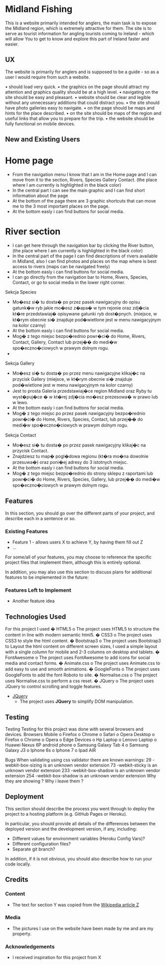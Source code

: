# Midland Fishing

This is a website primarily intended for anglers, the main task is to expose the Midland region, which is extremely attractive for them. The site is to serve as tourist information for angling tourists coming to Ireland - which will allow You to get to know and explore this part of Ireland faster and easier.
 
## UX

The website is primarily for anglers and is supposed to be a guide - so as a user I would require from such a website.

•	should load very quick.
•	the graphics on the page should attract my attention and graphics quality should be at a high level.
•	navigating on the site should be easy and pleasant.
•	website should be clear and legible without any unnecessary additions that could distract you.
•	the site should have photo galleries easy to navigate.
•	on the page should be maps and hints for the place described.
•	on the site should be maps of the region and useful links that allow you to prepare for the trip.
•	the website should be fully functional on mobile devices. 

 
## New and Existing Users

# Home page
- From the navigation menu I know that I am in the Home page and I can move from it to the section, Rivers, Species Gallery Contact. (the place where I am currently is highlighted in the black color)
- In the central part I can see the main graphic and I can find short information about the page 
- At the bottom of the page there are 3 graphic shortcuts that can move me to the 3 most important places on the page.
- At the bottom easly i can find buttons for social media.

# River section

- I can get here through the navigation bar by clicking the River button, (the place where I am currently is highlighted in the black color)
- In the central part of the page  I can find descriptions of rivers available in Midland,  also I can find photos and places on the map where is
  best access to rivers (maps can be navigated freely)
- At the bottom easly i can find buttons for social media.
- I can go directly from the navigation bar to Home, Rivers,  Species, Contact, or go to social media in the lower right corner.





Sekcja Species 

-	Mo�esz si� tu dosta� po przez pasek nawigacyjny do opisu gatunk�w ryb jakie mo�esz z�apa� w tym rejonie oraz zdj�cia kt�re przedstawiaj� opisywane gatunki ryb dost�pnych. (miejsce, w kt�rym obecnie si� znajduje pod�wietlone jest w menu nawigacyjnym na kolor czarny)
-	At the bottom easly i can find buttons for social media.
-	Mog� z tego miejsc bezpo�rednio powr�ci� do Home, Rivers, Contact, Gallery, Contact lub przej�� do medi�w spo�eczno�ciowych w prawym dolnym rogu.
-	
Sekcja Gallery

-	Mo�esz si� tu dosta� po przez menu nawigacyjne klikaj�c na przycisk Gallery (miejsce, w kt�rym obecnie si� znajduje pod�wietlone jest w menu nawigacyjnym na kolor czarny)
-	Jest to prosta Galeria przedstawiaj�ce region Midland oraz Ryby tu wyst�puj�ce � w kt�rej zdj�cia mo�esz prezesowa� w prawo lub w lewo.
-	At the bottom easly i can find buttons for social media.
-	Mog� z tego miejsc po przez pasek nawigacyjny bezpo�rednio powr�ci� do Home, Rivers, Species, Contact, lub przej�� do medi�w spo�eczno�ciowych w prawym dolnym rogu.




Sekcja Contact


-  Mo�esz si� tu dosta� po przez pasek nawigacyjny klikaj�c na przycisk Contact.
-	Znajdziesz tu map� pogl�dowa regionu (kt�ra mo�na dowolnie przesuwa�) oraz poni�ej adresy do 3 istotnych miejsc.
- At the bottom easly i can find buttons for social media.
-	 Mog� z tego miejsc bezpo�rednio do strony sklepu z raportami lub powr�ci� do Home, Rivers, Species, Gallery, lub przej�� do medi�w spo�eczno�ciowych w prawym dolnym rogu.


## Features

In this section, you should go over the different parts of your project, and describe each in a sentence or so.
 
### Existing Features
- Feature 1 - allows users X to achieve Y, by having them fill out Z
- ...

For some/all of your features, you may choose to reference the specific project files that implement them, although this is entirely optional.

In addition, you may also use this section to discuss plans for additional features to be implemented in the future:

### Features Left to Implement
- Another feature idea

## Technologies Used

For this project I used
�	HTML5
o	The project uses HTML5 to structure the content in line with modern semantic html5.
�	CSS3
o	The project uses CSS3 to style the html content.
�	Bootstrap3
o	The project uses Bootstrap3 to Layout the html content on different screen sizes, I used a simple layout with a single column for mobile and 2-3 columns on desktop and tablets.
�	FontAwesome
o	The project uses FontAwesome to add icons for social media and contact forms.
�	Animate.css
o	The project uses Animate.css to add easy to use and smooth animations.
�	GoogleFonts
o	The project uses GoogleFonts to add the font Roboto to site.
�	Normalise.css
o	The project uses Normalise.css to perform a css reset.
�	JQuery
o	The project uses JQuery to control scrolling and toggle features.
- [JQuery](https://jquery.com)
    - The project uses **JQuery** to simplify DOM manipulation.


## Testing

Testing
Testing for this project was done with several browsers and devices.
Browsers
Mobile
o		Firefox
o		Chrome
o		Safari
o		Opera
Desktop
o		Firefox
o		Chrome
o		Opera
o		Edge
Devices
o		Hp Laptop
o		Lenovo Laptop
o		Huawei Nexus 6P android phone
o		Samsung Galaxy Tab 4
o		Samsung Galaxy J3
o		Iphone 6s
o		Iphone 7
o		Ipad AIR

Bugs
When validating using css validator there are known warnings:
29 -webkit-box-sizing is an unknown vendor extension 73 -webkit-sticky is an unknown vendor extension 233 -webkit-box-shadow is an unknown vendor extension 254 -webkit-box-shadow is an unknown vendor extension
Why they are showing ? Why i leave them ?


## Deployment

This section should describe the process you went through to deploy the project to a hosting platform (e.g. GitHub Pages or Heroku).

In particular, you should provide all details of the differences between the deployed version and the development version, if any, including:
- Different values for environment variables (Heroku Config Vars)?
- Different configuration files?
- Separate git branch?

In addition, if it is not obvious, you should also describe how to run your code locally.


## Credits

### Content
- The text for section Y was copied from the [Wikipedia article Z](https://en.wikipedia.org/wiki/Z)

### Media
- The pictures I use on the website have been made by me and are my property.

### Acknowledgements

- I received inspiration for this project from X

